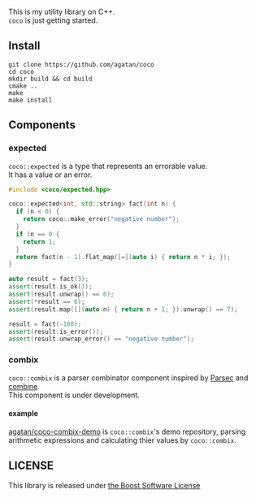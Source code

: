 This is my utility library on C++.  
`coco` is just getting started.

## Install

```
git clone https://github.com/agatan/coco
cd coco
mkdir build && cd build
cmake ..
make
make install
```

## Components

### expected

`coco::expected` is a type that represents an errorable value.  
It has a value or an error.

```c++
#include <coco/expected.hpp>

coco::expected<int, std::string> fact(int n) {
  if (n < 0) {
    return coco::make_error("negative number");
  }
  if (n == 0 {
    return 1;
  }
  return fact(n - 1).flat_map([=](auto i) { return n * i; });
}

auto result = fact(3);
assert(result.is_ok());
assert(result.unwrap() == 6);
assert(*result == 6);
assert(result.map([](auto n) { return n + 1; }).unwrap() == 7);

result = fact(-100);
assert(result.is_error());
assert(result.unwrap_error() == "negative number");
```

### combix

`coco::combix` is a parser combinator component inspired by [Parsec](https://hackage.haskell.org/package/parsec) and [combine](https://github.com/Marwes/combine).  
This component is under development.

#### example

[agatan/coco-combix-demo](https://github.com/agatan/coco-combix-demo) is `coco::combix`'s demo repository, parsing arithmetic expressions and calculating thier values by `coco::combix`.

## LICENSE

This library is released under [the Boost Software License](http://boost.org/LICENSE_1_0.txt)
